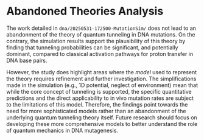 # Abandoned Theories Analysis

The work detailed in `dna/20250531-172500-MutationSim/` does not lead to an abandonment of the theory of quantum tunneling in DNA mutations. On the contrary, the simulation results support the plausibility of this theory by finding that tunneling probabilities can be significant, and potentially dominant, compared to classical activation pathways for proton transfer in DNA base pairs.

However, the study does highlight areas where the *model* used to represent the theory requires refinement and further investigation. The simplifications made in the simulation (e.g., 1D potential, neglect of environment) mean that while the core concept of tunneling is supported, the specific quantitative predictions and the direct applicability to in vivo mutation rates are subject to the limitations of this model. Therefore, the findings point towards the need for more sophisticated models rather than an abandonment of the underlying quantum tunneling theory itself. Future research should focus on developing these more comprehensive models to better understand the role of quantum mechanics in DNA mutagenesis.
